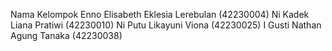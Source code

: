 Nama Kelompok 
Enno Elisabeth Eklesia Lerebulan (42230004)
Ni Kadek Liana Pratiwi (42230010)
Ni Putu Likayuni Viona (42230025)
I Gusti Nathan Agung Tanaka (42230038)
